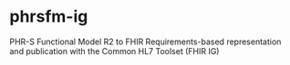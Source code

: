 # phrsfm-ig
PHR-S Functional Model R2 to FHIR Requirements-based representation and publication with the Common HL7 Toolset (FHIR IG)
